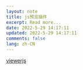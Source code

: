```yaml
---
layout: note
title: js预览插件
excerpt: Read more...
date: 2022-5-29 14:17:11
updated: 2022-5-29 14:17:11
comments: false
lang: zh-CN
---
```


[viewerjs](https://github.com/fengyuanchen/viewerjs/)
  